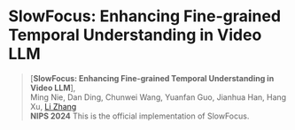 # SlowFocus: Enhancing Fine-grained Temporal Understanding in Video LLM

> [**SlowFocus: Enhancing Fine-grained Temporal Understanding in Video LLM**],            
> Ming Nie, Dan Ding, Chunwei Wang, Yuanfan Guo, Jianhua Han, Hang Xu, [Li Zhang](https://lzrobots.github.io)  
> **NIPS 2024**
This is the official implementation of SlowFocus.
